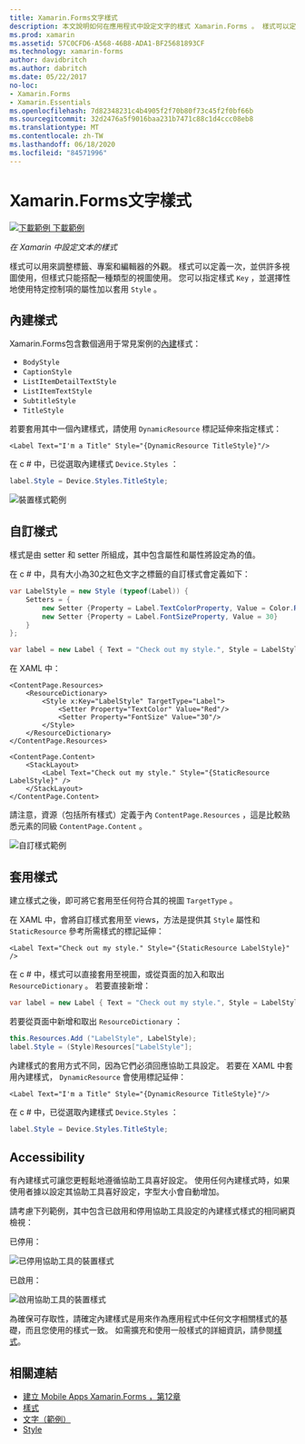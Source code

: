 ```yaml
---
title: Xamarin.Forms文字樣式
description: 本文說明如何在應用程式中設定文字的樣式 Xamarin.Forms 。 樣式可以定義一次，並供許多視圖使用，但樣式只能搭配一種類型的視圖使用。
ms.prod: xamarin
ms.assetid: 57C0CFD6-A568-46B8-ADA1-BF25681893CF
ms.technology: xamarin-forms
author: davidbritch
ms.author: dabritch
ms.date: 05/22/2017
no-loc:
- Xamarin.Forms
- Xamarin.Essentials
ms.openlocfilehash: 7d82348231c4b4905f2f70b80f73c45f2f0bf66b
ms.sourcegitcommit: 32d2476a5f9016baa231b7471c88c1d4ccc08eb8
ms.translationtype: MT
ms.contentlocale: zh-TW
ms.lasthandoff: 06/18/2020
ms.locfileid: "84571996"
---
```

# <a name="xamarinforms-text-styles"></a>Xamarin.Forms文字樣式

[![下載範例 ](~/media/shared/download.png) 下載範例](https://docs.microsoft.com/samples/xamarin/xamarin-forms-samples/userinterface-text)

_在 Xamarin 中設定文本的樣式_

樣式可以用來調整標籤、專案和編輯器的外觀。 樣式可以定義一次，並供許多視圖使用，但樣式只能搭配一種類型的視圖使用。
您可以指定樣式 `Key` ，並選擇性地使用特定控制項的屬性加以套用 `Style` 。

## <a name="built-in-styles"></a>內建樣式

Xamarin.Forms包含數個適用于常見案例的[內建](xref:Xamarin.Forms.Device.Styles)樣式：

- `BodyStyle`
- `CaptionStyle`
- `ListItemDetailTextStyle`
- `ListItemTextStyle`
- `SubtitleStyle`
- `TitleStyle`

若要套用其中一個內建樣式，請使用 `DynamicResource` 標記延伸來指定樣式：

```xaml
<Label Text="I'm a Title" Style="{DynamicResource TitleStyle}"/>
```

在 c # 中，已從選取內建樣式 `Device.Styles` ：

```csharp
label.Style = Device.Styles.TitleStyle;
```

![裝置樣式範例](styles-images/builtinstyles.png)

## <a name="custom-styles"></a>自訂樣式

樣式是由 setter 和 setter 所組成，其中包含屬性和屬性將設定為的值。

在 c # 中，具有大小為30之紅色文字之標籤的自訂樣式會定義如下：

```csharp
var LabelStyle = new Style (typeof(Label)) {
    Setters = {
        new Setter {Property = Label.TextColorProperty, Value = Color.Red},
        new Setter {Property = Label.FontSizeProperty, Value = 30}
    }
};

var label = new Label { Text = "Check out my style.", Style = LabelStyle };
```

在 XAML 中：

```xaml
<ContentPage.Resources>
    <ResourceDictionary>
        <Style x:Key="LabelStyle" TargetType="Label">
            <Setter Property="TextColor" Value="Red"/>
            <Setter Property="FontSize" Value="30"/>
        </Style>
    </ResourceDictionary>
</ContentPage.Resources>

<ContentPage.Content>
    <StackLayout>
        <Label Text="Check out my style." Style="{StaticResource LabelStyle}" />
    </StackLayout>
</ContentPage.Content>
```

請注意，資源（包括所有樣式）定義于內 `ContentPage.Resources` ，這是比較熟悉元素的同級 `ContentPage.Content` 。

![自訂樣式範例](styles-images/customstyle.png)

## <a name="applying-styles"></a>套用樣式

建立樣式之後，即可將它套用至任何符合其的視圖 `TargetType` 。

在 XAML 中，會將自訂樣式套用至 views，方法是提供其 `Style` 屬性和 `StaticResource` 參考所需樣式的標記延伸：

```xaml
<Label Text="Check out my style." Style="{StaticResource LabelStyle}" />
```

在 c # 中，樣式可以直接套用至視圖，或從頁面的加入和取出 `ResourceDictionary` 。 若要直接新增：

```csharp
var label = new Label { Text = "Check out my style.", Style = LabelStyle };
```

若要從頁面中新增和取出 `ResourceDictionary` ：

```csharp
this.Resources.Add ("LabelStyle", LabelStyle);
label.Style = (Style)Resources["LabelStyle"];
```

內建樣式的套用方式不同，因為它們必須回應協助工具設定。 若要在 XAML 中套用內建樣式， `DynamicResource` 會使用標記延伸：

```xaml
<Label Text="I'm a Title" Style="{DynamicResource TitleStyle}"/>
```

在 c # 中，已從選取內建樣式 `Device.Styles` ：

```csharp
label.Style = Device.Styles.TitleStyle;
```

## <a name="accessibility"></a>Accessibility

有內建樣式可讓您更輕鬆地遵循協助工具喜好設定。 使用任何內建樣式時，如果使用者據以設定其協助工具喜好設定，字型大小會自動增加。

請考慮下列範例，其中包含已啟用和停用協助工具設定的內建樣式樣式的相同網頁檢視：

已停用：

![已停用協助工具的裝置樣式](styles-images/pre-access.png)

已啟用：

![啟用協助工具的裝置樣式](styles-images/post-access.png)

為確保可存取性，請確定內建樣式是用來作為應用程式中任何文字相關樣式的基礎，而且您使用的樣式一致。 如需擴充和使用一般樣式的詳細資訊，請參閱[樣式](~/xamarin-forms/user-interface/styles/index.md)。

## <a name="related-links"></a>相關連結

- [建立 Mobile Apps Xamarin.Forms ，第12章](https://developer.xamarin.com/r/xamarin-forms/book/chapter12.pdf)
- [樣式](~/xamarin-forms/user-interface/styles/index.md)
- [文字（範例）](https://docs.microsoft.com/samples/xamarin/xamarin-forms-samples/userinterface-text)
- [Style](xref:Xamarin.Forms.Style)
